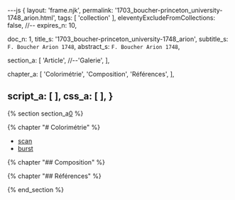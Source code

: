 ---js
{
  layout:    'frame.njk',
  permalink: '1703_boucher-princeton_university-1748_arion.html',
  tags:      [ 'collection' ],
  eleventyExcludeFromCollections: false,
  //-- expires_n: 10,

  doc_n:      1,
  title_s:    '1703_boucher-princeton_university-1748_arion',
  subtitle_s: `F. Boucher Arion 1748`,
  abstract_s: `F. Boucher Arion 1748`,

  section_a:
  [
    'Article',
    //--'Galerie',
  ],

  chapter_a:
  [
    'Colorimétrie',
    'Composition',
    'Références',
  ],

  script_a:
  [
  ],
  css_a:
  [
  ],
}
---
[comment]: # (======================== Article ========================)

{% section section_a[0] %}

{% chapter "# Colorimétrie" %}

+  [scan][0]
+  [burst][1]

{% chapter "## Composition" %}


{% chapter "## Références" %}


{% end_section %}



[comment]: # (======================== Links ========================)

[0]: 1703_boucher-princeton_university-1748_arion__scan.html
[1]: 1703_boucher-princeton_university-1748_arion__burst.html